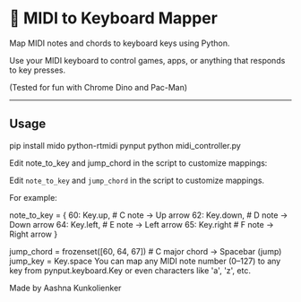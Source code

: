 # 🎹 MIDI to Keyboard Mapper

Map MIDI notes and chords to keyboard keys using Python.

Use your MIDI keyboard to control games, apps, or anything that responds to key presses.

(Tested for fun with Chrome Dino and Pac-Man)

---

## Usage

pip install mido python-rtmidi pynput
python midi_controller.py


Edit note_to_key and jump_chord in the script to customize mappings:

Edit `note_to_key` and `jump_chord` in the script to customize mappings.

For example:


note_to_key = {
    60: Key.up,       # C note → Up arrow
    62: Key.down,     # D note → Down arrow
    64: Key.left,     # E note → Left arrow
    65: Key.right     # F note → Right arrow
}

jump_chord = frozenset([60, 64, 67])  # C major chord → Spacebar (jump)
jump_key = Key.space
You can map any MIDI note number (0–127) to any key from pynput.keyboard.Key or even characters like 'a', 'z', etc.

Made by Aashna Kunkolienker


